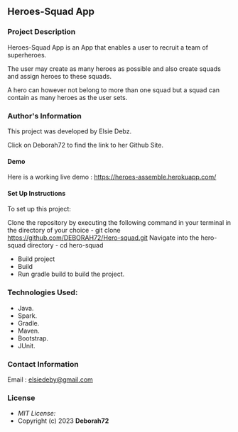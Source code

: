 ## Heroes-Squad App
### Project Description
Heroes-Squad App is an App that enables a user to recruit a team of superheroes.

The user may create as many heroes as possible and also create squads and assign heroes to these squads.

A hero can however not belong to more than one squad but a squad can contain as many heroes as the user sets.

### Author's Information
This project was developed by Elsie Debz.

Click on Deborah72 to find the link to her Github Site.

#### Demo
Here is a working live demo : https://heroes-assemble.herokuapp.com/

#### Set Up Instructions
To set up this project:

Clone the repository by executing the following command in your terminal in the directory of your choice - git clone https://github.com/DEBORAH72/Hero-squad.git
Navigate into the hero-squad directory - cd hero-squad
* Build project
* Build
* Run gradle build to build the project.

### Technologies Used:
* Java.
* Spark.
* Gradle.
* Maven.
* Bootstrap.
* JUnit.
### Contact Information
Email : elsiedeby@gmail.com
### License
- _MIT License:_
- Copyright (c) 2023 **Deborah72**
